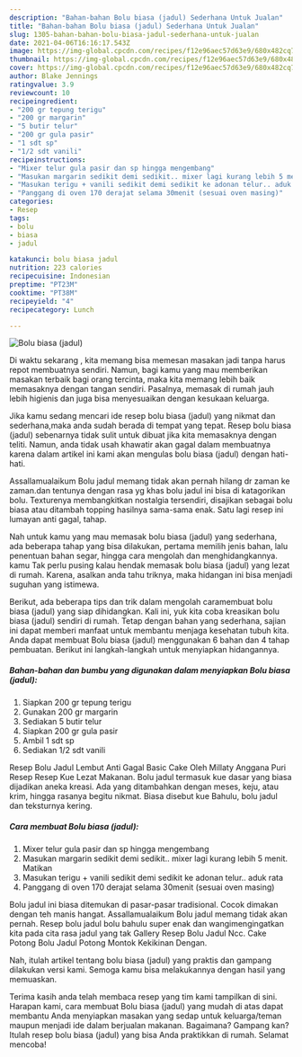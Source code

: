 ```yaml
---
description: "Bahan-bahan Bolu biasa (jadul) Sederhana Untuk Jualan"
title: "Bahan-bahan Bolu biasa (jadul) Sederhana Untuk Jualan"
slug: 1305-bahan-bahan-bolu-biasa-jadul-sederhana-untuk-jualan
date: 2021-04-06T16:16:17.543Z
image: https://img-global.cpcdn.com/recipes/f12e96aec57d63e9/680x482cq70/bolu-biasa-jadul-foto-resep-utama.jpg
thumbnail: https://img-global.cpcdn.com/recipes/f12e96aec57d63e9/680x482cq70/bolu-biasa-jadul-foto-resep-utama.jpg
cover: https://img-global.cpcdn.com/recipes/f12e96aec57d63e9/680x482cq70/bolu-biasa-jadul-foto-resep-utama.jpg
author: Blake Jennings
ratingvalue: 3.9
reviewcount: 10
recipeingredient:
- "200 gr tepung terigu"
- "200 gr margarin"
- "5 butir telur"
- "200 gr gula pasir"
- "1 sdt sp"
- "1/2 sdt vanili"
recipeinstructions:
- "Mixer telur gula pasir dan sp hingga mengembang"
- "Masukan margarin sedikit demi sedikit.. mixer lagi kurang lebih 5 menit. Matikan"
- "Masukan terigu + vanili sedikit demi sedikit ke adonan telur.. aduk rata"
- "Panggang di oven 170 derajat selama 30menit (sesuai oven masing)"
categories:
- Resep
tags:
- bolu
- biasa
- jadul

katakunci: bolu biasa jadul 
nutrition: 223 calories
recipecuisine: Indonesian
preptime: "PT23M"
cooktime: "PT38M"
recipeyield: "4"
recipecategory: Lunch

---
```



![Bolu biasa (jadul)](https://img-global.cpcdn.com/recipes/f12e96aec57d63e9/680x482cq70/bolu-biasa-jadul-foto-resep-utama.jpg)

Di waktu  sekarang , kita memang bisa memesan masakan jadi tanpa harus repot membuatnya sendiri. Namun, bagi kamu yang mau memberikan masakan terbaik bagi orang tercinta, maka kita memang lebih baik memasaknya dengan tangan sendiri. Pasalnya, memasak di rumah jauh lebih higienis dan juga bisa menyesuaikan dengan kesukaan keluarga.

Jika kamu sedang mencari ide resep bolu biasa (jadul) yang nikmat dan sederhana,maka anda sudah berada di tempat yang tepat. Resep bolu biasa (jadul)  sebenarnya tidak sulit untuk dibuat jika kita memasaknya dengan teliti. Namun, anda tidak usah khawatir akan gagal dalam membuatnya 
karena dalam artikel ini kami akan mengulas bolu biasa (jadul) dengan hati-hati.  

Assallamualaikum Bolu jadul memang tidak akan pernah hilang dr zaman ke zaman.dan tentunya dengan rasa yg khas bolu jadul ini bisa di katagorikan bolu. Texturenya membangkitkan nostalgia tersendiri, disajikan sebagai bolu biasa atau ditambah topping hasilnya sama-sama enak. Satu lagi resep ini lumayan anti gagal, tahap.

Nah untuk kamu yang mau memasak bolu biasa (jadul) yang sederhana, ada beberapa tahap yang bisa dilakukan, pertama memilih jenis bahan, lalu penentuan bahan segar, hingga cara mengolah dan menghidangkannya. kamu Tak perlu pusing kalau hendak memasak bolu biasa (jadul) yang lezat di rumah. Karena, asalkan anda  tahu triknya, maka hidangan ini bisa menjadi suguhan yang istimewa.

Berikut, ada beberapa tips dan trik dalam mengolah caramembuat bolu biasa (jadul) yang siap dihidangkan. Kali ini, yuk kita coba kreasikan bolu biasa (jadul) sendiri di rumah. Tetap dengan bahan yang sederhana, sajian ini dapat memberi manfaat untuk membantu menjaga kesehatan tubuh kita. Anda dapat membuat Bolu biasa (jadul) menggunakan 6 bahan dan 4 tahap pembuatan. Berikut ini langkah-langkah untuk menyiapkan hidangannya.

<!--inarticleads1-->

##### Bahan-bahan dan bumbu yang digunakan dalam menyiapkan Bolu biasa (jadul):

1. Siapkan 200 gr tepung terigu
1. Gunakan 200 gr margarin
1. Sediakan 5 butir telur
1. Siapkan 200 gr gula pasir
1. Ambil 1 sdt sp
1. Sediakan 1/2 sdt vanili


Resep Bolu Jadul Lembut Anti Gagal Basic Cake Oleh Millaty Anggana Puri Resep Resep Kue Lezat Makanan. Bolu jadul termasuk kue dasar yang biasa dijadikan aneka kreasi. Ada yang ditambahkan dengan meses, keju, atau krim, hingga rasanya begitu nikmat. Biasa disebut kue Bahulu, bolu jadul dan teksturnya kering. 

<!--inarticleads2-->

##### Cara membuat Bolu biasa (jadul):

1. Mixer telur gula pasir dan sp hingga mengembang
1. Masukan margarin sedikit demi sedikit.. mixer lagi kurang lebih 5 menit. Matikan
1. Masukan terigu + vanili sedikit demi sedikit ke adonan telur.. aduk rata
1. Panggang di oven 170 derajat selama 30menit (sesuai oven masing)


Bolu jadul ini biasa ditemukan di pasar-pasar tradisional. Cocok dimakan dengan teh manis hangat. Assallamualaikum Bolu jadul memang tidak akan pernah. Resep bolu jadul bolu bahulu super enak dan wangimengingatkan kita pada cita rasa jadul yang tak Gallery Resep Bolu Jadul Ncc. Cake Potong Bolu Jadul Potong Montok Kekikinan Dengan. 

Nah, itulah artikel tentang  bolu biasa (jadul)  yang praktis dan gampang dilakukan versi kami. Semoga kamu bisa melakukannya dengan hasil yang memuaskan. 

Terima kasih anda telah membaca resep yang tim kami tampilkan di sini. Harapan kami, cara membuat  Bolu biasa (jadul) yang mudah di atas dapat membantu Anda menyiapkan masakan yang sedap untuk keluarga/teman maupun menjadi ide dalam berjualan makanan. Bagaimana? Gampang kan? Itulah resep bolu biasa (jadul) yang bisa Anda praktikkan di rumah. Selamat mencoba!

